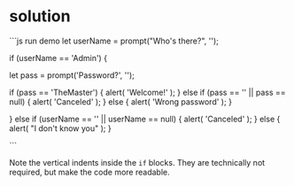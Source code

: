 # solution

\`\`\`js run demo let userName = prompt\("Who's there?", ''\);

if \(userName == 'Admin'\) {

let pass = prompt\('Password?', ''\);

if \(pass == 'TheMaster'\) { alert\( 'Welcome!' \); } else if \(pass == '' \|\| pass == null\) { alert\( 'Canceled' \); } else { alert\( 'Wrong password' \); }

} else if \(userName == '' \|\| userName == null\) { alert\( 'Canceled' \); } else { alert\( "I don't know you" \); }

\`\`\`

Note the vertical indents inside the `if` blocks. They are technically not required, but make the code more readable.

